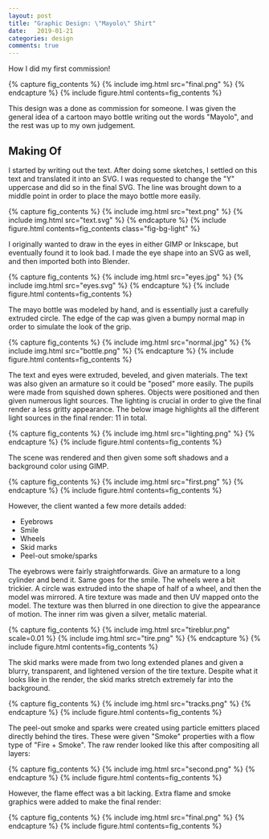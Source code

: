 ```yaml
---
layout: post
title: "Graphic Design: \"Mayolo\" Shirt"
date:   2019-01-21
categories: design
comments: true
---
```

How I did my first commission!

{% capture fig_contents %}
    {% include img.html src="final.png" %}
{% endcapture %}
{%
    include figure.html
    contents=fig_contents
%}

This design was a done as commission for someone. I was given the general idea of a cartoon mayo bottle writing out the words "Mayolo", and the rest was up to my own judgement.

## Making Of

I started by writing out the text. After doing some sketches, I settled on this text and translated it into an SVG. I was requested to change the "Y" uppercase and did so in the final SVG. The line was brought down to a middle point in order to place the mayo bottle more easily.

{% capture fig_contents %}
    {% include img.html src="text.png" %}
    {% include img.html src="text.svg" %}
{% endcapture %}
{%
    include figure.html
    contents=fig_contents
    class="fig-bg-light"
%}

I originally wanted to draw in the eyes in either GIMP or Inkscape, but eventually found it to look bad. I made the eye shape into an SVG as well, and then imported both into Blender.

{% capture fig_contents %}
    {% include img.html src="eyes.jpg" %}
    {% include img.html src="eyes.svg" %}
{% endcapture %}
{%
    include figure.html
    contents=fig_contents
%}

The mayo bottle was modeled by hand, and is essentially just a carefully extruded circle. The edge of the cap was given a bumpy normal map in order to simulate the look of the grip.

{% capture fig_contents %}
    {% include img.html src="normal.jpg" %}
    {% include img.html src="bottle.png" %}
{% endcapture %}
{%
    include figure.html
    contents=fig_contents
%}

The text and eyes were extruded, beveled, and given materials. The text was also given an armature so it could be "posed" more easily. The pupils were made from squished down spheres. Objects were positioned and then given numerous light sources. The lighting is crucial in order to give the final render a less gritty appearance. The below image highlights all the different light sources in the final render: 11 in total.

{% capture fig_contents %}
    {% include img.html src="lighting.png" %}
{% endcapture %}
{%
    include figure.html
    contents=fig_contents
%}

The scene was rendered and then given some soft shadows and a background color using GIMP.

{% capture fig_contents %}
    {% include img.html src="first.png" %}
{% endcapture %}
{%
    include figure.html
    contents=fig_contents
%}

However, the client wanted a few more details added:
- Eyebrows
- Smile
- Wheels
- Skid marks
- Peel-out smoke/sparks

The eyebrows were fairly straightforwards. Give an armature to a long cylinder and bend it. Same goes for the smile. The wheels were a bit trickier. A circle was extruded into the shape of half of a wheel, and then the model was mirrored. A tire texture was made and then UV mapped onto the model. The texture was then blurred in one direction to give the appearance of motion. The inner rim was given a silver, metalic material.

{% capture fig_contents %}
    {% include img.html src="tireblur.png" scale=0.01 %}
    {% include img.html src="tire.png" %}
{% endcapture %}
{%
    include figure.html
    contents=fig_contents
%}

The skid marks were made from two long extended planes and given a blurry, transparent, and lightened version of the tire texture. Despite what it looks like in the render, the skid marks stretch extremely far into the background.

{% capture fig_contents %}
    {% include img.html src="tracks.png" %}
{% endcapture %}
{%
    include figure.html
    contents=fig_contents
%}

The peel-out smoke and sparks were created using particle emitters placed directly behind the tires. These were given "Smoke" properties with a flow type of "Fire + Smoke". The raw render looked like this after compositing all layers:

{% capture fig_contents %}
    {% include img.html src="second.png" %}
{% endcapture %}
{%
    include figure.html
    contents=fig_contents
%}

However, the flame effect was a bit lacking. Extra flame and smoke graphics were added to make the final render:

{% capture fig_contents %}
    {% include img.html src="final.png" %}
{% endcapture %}
{%
    include figure.html
    contents=fig_contents
%}